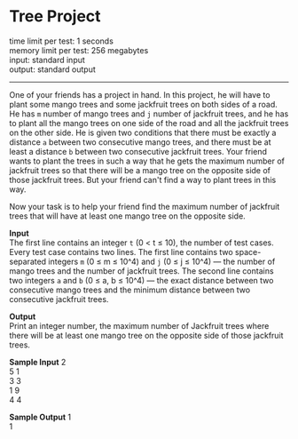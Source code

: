 # Tree Project

time limit per test: 1 seconds  
memory limit per test: 256 megabytes  
input: standard input  
output: standard output

---

One of your friends has a project in hand. In this project, he will have to plant some mango trees and some jackfruit trees on both sides of a road. He has `m` number of mango trees and `j` number of jackfruit trees, and he has to plant all the mango trees on one side of the road and all the jackfruit trees on the other side. He is given two conditions that there must be exactly a distance `a` between two consecutive mango trees, and there must be at least a distance `b` between two consecutive jackfruit trees. Your friend wants to plant the trees in such a way that he gets the maximum number of jackfruit trees so that there will be a mango tree on the opposite side of those jackfruit trees. But your friend can't find a way to plant trees in this way.

Now your task is to help your friend find the maximum number of jackfruit trees that will have at least one mango tree on the opposite side.

**Input**  
The first line contains an integer `t` (0 < t ≤ 10), the number of test cases. Every test case contains two lines. The first line contains two space-separated integers `m` (0 ≤ m ≤ 10^4) and `j` (0 ≤ j ≤ 10^4) — the number of mango trees and the number of jackfruit trees. The second line contains two integers `a` and `b` (0 ≤ a, b ≤ 10^4) — the exact distance between two consecutive mango trees and the minimum distance between two consecutive jackfruit trees.

**Output**  
Print an integer number, the maximum number of Jackfruit trees where there will be at least one mango tree on the opposite side of those jackfruit trees.

**Sample Input**
2\
5 1\
3 3\
1 9\
4 4

**Sample Output**
1\
1

